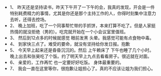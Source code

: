 * 1、 昨天还是坚持读书，昨天下午开了一下午的会，我真的发现，开会是一件特别耗费精力的事情，尤其是你还是那个主持工作的人，你得时刻集中注意力去听，还得去控场。
* 2、 晚上加班，吃了一个同事帮忙带的手抓饼，本来打算不吃了。但是人家挺热情的就没拒绝（男的）。吃完就开始在一个小会议室里值班。
* 3、 然后到12点多的时候就感觉 眼前发黑 头晕。我感觉可能有点食物中毒。
* 4、 到家快三点了。难受的要命，就没有坚持给你发日报。抱歉
* 5、 今天早上起来还是昏昏沉沉的。然后 上午赖床了 下午也睡了几个小时。晚上出去和张昊吃了个饭。约了明天早上九点去看看房子。很近就在对面。
* 6、 亲爱的，工作再忙 也一定要好好吃饭。 身体最重要的。
* 7、 我会一直在这里等你，很抱歉让姐担心了。真的不应该让姐为我们担心。